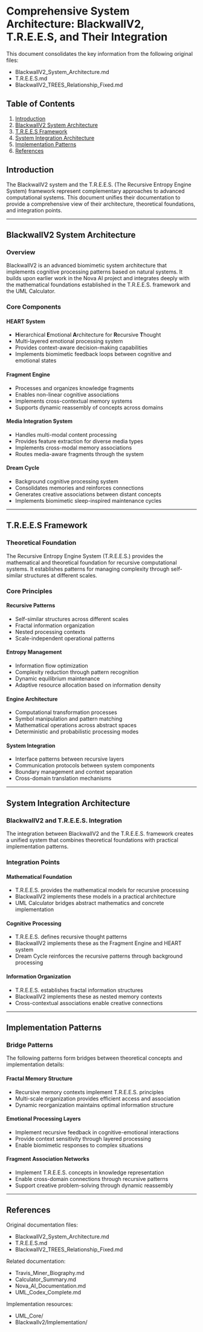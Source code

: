 # Comprehensive System Architecture: BlackwallV2, T.R.E.E.S, and Their Integration

This document consolidates the key information from the following original files:

- BlackwallV2_System_Architecture.md
- T.R.E.E.S.md
- BlackwallV2_TREES_Relationship_Fixed.md

## Table of Contents
1. [Introduction](#introduction)
2. [BlackwallV2 System Architecture](#blackwallv2-system-architecture)
3. [T.R.E.E.S Framework](#trees-framework)
4. [System Integration Architecture](#system-integration-architecture)
5. [Implementation Patterns](#implementation-patterns)
6. [References](#references)

## Introduction

The BlackwallV2 system and the T.R.E.E.S. (The Recursive Entropy Engine System) framework represent complementary approaches to advanced computational systems. This document unifies their documentation to provide a comprehensive view of their architecture, theoretical foundations, and integration points.

---

## BlackwallV2 System Architecture

### Overview

BlackwallV2 is an advanced biomimetic system architecture that implements cognitive processing patterns based on natural systems. It builds upon earlier work in the Nova AI project and integrates deeply with the mathematical foundations established in the T.R.E.E.S. framework and the UML Calculator.

### Core Components

#### HEART System
- **H**ierarchical **E**motional **A**rchitecture for **R**ecursive **T**hought
- Multi-layered emotional processing system
- Provides context-aware decision-making capabilities
- Implements biomimetic feedback loops between cognitive and emotional states

#### Fragment Engine
- Processes and organizes knowledge fragments
- Enables non-linear cognitive associations
- Implements cross-contextual memory systems
- Supports dynamic reassembly of concepts across domains

#### Media Integration System
- Handles multi-modal content processing
- Provides feature extraction for diverse media types
- Implements cross-modal memory associations
- Routes media-aware fragments through the system

#### Dream Cycle
- Background cognitive processing system
- Consolidates memories and reinforces connections
- Generates creative associations between distant concepts
- Implements biomimetic sleep-inspired maintenance cycles

---

## T.R.E.E.S Framework

### Theoretical Foundation

The Recursive Entropy Engine System (T.R.E.E.S.) provides the mathematical and theoretical foundation for recursive computational systems. It establishes patterns for managing complexity through self-similar structures at different scales.

### Core Principles

#### Recursive Patterns
- Self-similar structures across different scales
- Fractal information organization
- Nested processing contexts
- Scale-independent operational patterns

#### Entropy Management
- Information flow optimization
- Complexity reduction through pattern recognition
- Dynamic equilibrium maintenance
- Adaptive resource allocation based on information density

#### Engine Architecture
- Computational transformation processes
- Symbol manipulation and pattern matching
- Mathematical operations across abstract spaces
- Deterministic and probabilistic processing modes

#### System Integration
- Interface patterns between recursive layers
- Communication protocols between system components
- Boundary management and context separation
- Cross-domain translation mechanisms

---

## System Integration Architecture

### BlackwallV2 and T.R.E.E.S. Integration

The integration between BlackwallV2 and the T.R.E.E.S. framework creates a unified system that combines theoretical foundations with practical implementation patterns.

### Integration Points

#### Mathematical Foundation
- T.R.E.E.S. provides the mathematical models for recursive processing
- BlackwallV2 implements these models in a practical architecture
- UML Calculator bridges abstract mathematics and concrete implementation

#### Cognitive Processing
- T.R.E.E.S. defines recursive thought patterns
- BlackwallV2 implements these as the Fragment Engine and HEART system
- Dream Cycle reinforces the recursive patterns through background processing

#### Information Organization
- T.R.E.E.S. establishes fractal information structures
- BlackwallV2 implements these as nested memory contexts
- Cross-contextual associations enable creative connections

---

## Implementation Patterns

### Bridge Patterns

The following patterns form bridges between theoretical concepts and implementation details:

#### Fractal Memory Structure
- Recursive memory contexts implement T.R.E.E.S. principles
- Multi-scale organization provides efficient access and association
- Dynamic reorganization maintains optimal information structure

#### Emotional Processing Layers
- Implement recursive feedback in cognitive-emotional interactions
- Provide context sensitivity through layered processing
- Enable biomimetic responses to complex situations

#### Fragment Association Networks
- Implement T.R.E.E.S. concepts in knowledge representation
- Enable cross-domain connections through recursive patterns
- Support creative problem-solving through dynamic reassembly

---

## References

Original documentation files:

- BlackwallV2_System_Architecture.md
- T.R.E.E.S.md
- BlackwallV2_TREES_Relationship_Fixed.md

Related documentation:

- Travis_Miner_Biography.md
- Calculator_Summary.md
- Nova_AI_Documentation.md
- UML_Codex_Complete.md

Implementation resources:

- UML_Core/
- Blackwallv2/Implementation/
